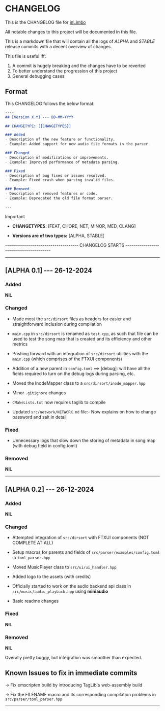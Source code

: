 # CHANGELOG 

This is the CHANGELOG file for [inLimbo](https://github.com/nots1dd/inLimbo)

All notable changes to this project will be documented in this file.

This is a markdown file that will contain all the logs of *ALPHA* and *STABLE* release commits with a decent overview of changes.

This file is useful iff:

1. A commit is hugely breaking and the changes have to be reverted
2. To better understand the progression of this project 
3. General debugging cases

## Format 

This CHANGELOG follows the below format:

```md 
----
## [Version X.Y] --- DD-MM-YYYY

## CHANGETYPE: [{CHANGETYPES}]

### Added
- Description of the new feature or functionality.
- Example: Added support for new audio file formats in the parser.

### Changed
- Description of modifications or improvements.
- Example: Improved performance of metadata parsing.

### Fixed
- Description of bug fixes or issues resolved.
- Example: Fixed crash when parsing invalid files.

### Removed
- Description of removed features or code.
- Example: Deprecated the old file format parser.

---
```

> [!IMPORTANT]
> 
> - **CHANGETYPES**: [FEAT, CHORE, NET, MINOR, MED, CLANG]
> 
> - **Versions are of two types:** [ALPHA, STABLE]
> 

------------------------------------- CHANGELOG STARTS ----------------------------------------

---

## [ALPHA 0.1] --- 26-12-2024

### Added
**NIL**

### Changed
- Made most the `src/dirsort` files as headers for easier and straightforward inclusion during compilation

- `main.cpp` in `src/dirsort` is renamed as `test.cpp`, as such that file can be used to test the song map that is created and its efficiency and other metrics

- Pushing forward with an integration of `src/dirsort` utilities with the `main.cpp` (which comprises of the FTXUI components)

- Addition of a new parent in `config.toml` ==> [debug]: will have all the fields required to turn on the debug logs during parsing, etc.

- Moved the InodeMapper class to a `src/dirsort/inode_mapper.hpp`

- Minor `.gitignore` changes

- `CMakeLists.txt` now requires taglib to compile

- Updated `src/network/NETWORK.md` file:- Now explains on how to change password and salt in detail

### Fixed
- Unnecessary logs that slow down the storing of metadata in song map (with debug field in config.toml)

### Removed
**NIL**

---

## [ALPHA 0.2] --- 26-12-2024

### Added
**NIL**

### Changed
- Attempted integration of `src/dirsort` with FTXUI components (NOT COMPLETE AT ALL)

- Setup macros for parents and fields of `src/parser/examples/config.toml` in `toml_parser.hpp`

- Moved MusicPlayer class to `src/ui/ui_handler.hpp`

- Added logo to the assets (with credits)

- Officially started to work on the audio backend api class in `src/music/audio_playback.hpp` using **miniaudio**

- Basic readme changes

### Fixed
**NIL**

### Removed
**NIL**

Overally pretty buggy, but integration was smoother than expected.

## Known Issues to fix in immediate commits

-> Fix emscripten build by introducing TagLib's web-assembly build 

-> Fix the FILENAME macro and its corresponding compilation problems in `src/parser/toml_parser.hpp`

---
